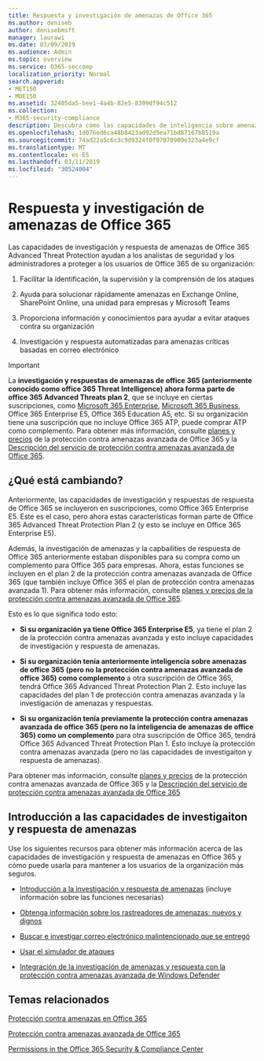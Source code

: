 ```yaml
---
title: Respuesta y investigación de amenazas de Office 365
ms.author: deniseb
author: denisebmsft
manager: laurawi
ms.date: 03/09/2019
ms.audience: Admin
ms.topic: overview
ms.service: O365-seccomp
localization_priority: Normal
search.appverid:
- MET150
- MOE150
ms.assetid: 32405da5-bee1-4a4b-82e5-8399df94c512
ms.collection:
- M365-security-compliance
description: Descubra cómo las capacidades de inteligencia sobre amenazas de la protección contra amenazas avanzada pueden ayudarle a investigar las amenazas contra su organización, responder a malware, suplantación de identidad (phishing) y otros ataques que Office 365 ha detectado en su nombre y buscar indicadores de amenazas.
ms.openlocfilehash: 1d076ed6ca48b8423ad92d5ea71bd87167b8519a
ms.sourcegitcommit: 74ad22a5c6c3c9d9324f0f97070909e323a4e9cf
ms.translationtype: MT
ms.contentlocale: es-ES
ms.lasthandoff: 03/11/2019
ms.locfileid: "30524004"
---
```

# <a name="office-365-threat-investigation-and-response"></a>Respuesta y investigación de amenazas de Office 365

Las capacidades de investigación y respuesta de amenazas de Office 365 Advanced Threat Protection ayudan a los analistas de seguridad y los administradores a proteger a los usuarios de Office 365 de su organización:
  
1. Facilitar la identificación, la supervisión y la comprensión de los ataques
    
2. Ayuda para solucionar rápidamente amenazas en Exchange Online, SharePoint Online, una unidad para empresas y Microsoft Teams
    
3. Proporciona información y conocimientos para ayudar a evitar ataques contra su organización

4. Investigación y respuesta automatizadas para amenazas críticas basadas en correo electrónico
    
> [!IMPORTANT]
> La **investigación y respuestas de amenazas de office 365 (anteriormente conocido como office 365 Threat Intelligence) ahora forma parte de office 365 Advanced Threats plan 2**, que se incluye en ciertas suscripciones, como [Microsoft 365 Enterprise](https://www.microsoft.com/microsoft-365/enterprise/home), [Microsoft 365 Business](https://www.microsoft.com/microsoft-365/business), Office 365 Enterprise E5, Office 365 Education A5, etc. Si su organización tiene una suscripción que no incluye Office 365 ATP, puede comprar ATP como complemento. Para obtener más información, consulte [planes y precios](https://products.office.com/exchange/advance-threat-protection) de la protección contra amenazas avanzada de Office 365 y la [Descripción del servicio de protección contra amenazas avanzada de Office 365](https://docs.microsoft.com/en-us/office365/servicedescriptions/office-365-advanced-threat-protection-service-description#whats-new-in-office-365-advanced-threat-protection-atp). 
  
## <a name="whats-changing"></a>¿Qué está cambiando?

Anteriormente, las capacidades de investigación y respuestas de respuesta de Office 365 se incluyeron en suscripciones, como Office 365 Enterprise E5. Este es el caso, pero ahora estas características forman parte de Office 365 Advanced Threat Protection Plan 2 (y esto se incluye en Office 365 Enterprise E5). 

Además, la investigación de amenazas y la capbailities de respuesta de Office 365 anteriormente estaban disponibles para su compra como un complemento para Office 365 para empresas. Ahora, estas funciones se incluyen en el plan 2 de la protección contra amenazas avanzada de Office 365 (que también incluye Office 365 el plan de protección contra amenazas avanzada 1). Para obtener más información, consulte [planes y precios de la protección contra amenazas avanzada de Office 365](https://products.office.com/exchange/advance-threat-protection).

Esto es lo que significa todo esto:

- **Si su organización ya tiene Office 365 Enterprise E5**, ya tiene el plan 2 de la protección contra amenazas avanzada y esto incluye capacidades de investigación y respuesta de amenazas.

- **Si su organización tenía anteriormente inteligencia sobre amenazas de office 365 (pero no la protección contra amenazas avanzada de office 365) como complemento** a otra suscripción de Office 365, tendrá Office 365 Advanced Threat Protection Plan 2. Esto incluye las capacidades del plan 1 de protección contra amenazas avanzada y la investigación de amenazas y respuestas. 

- **Si su organización tenía previamente la protección contra amenazas avanzada de office 365 (pero no la inteligencia de amenazas de office 365) como un complemento** para otra suscripción de Office 365, tendrá Office 365 Advanced Threat Protection Plan 1. Esto incluye la protección contra amenazas avanzada (pero no las capacidades de investigaiton y respuesta de amenazas).

Para obtener más información, consulte [planes y precios](https://products.office.com/exchange/advance-threat-protection) de la protección contra amenazas avanzada de Office 365 y la [Descripción del servicio de protección contra amenazas avanzada de Office 365](https://docs.microsoft.com/en-us/office365/servicedescriptions/office-365-advanced-threat-protection-service-description#whats-new-in-office-365-advanced-threat-protection-atp)

## <a name="get-started-with-threat-investigaiton-and-response-capabilities"></a>Introducción a las capacidades de investigaiton y respuesta de amenazas

Use los siguientes recursos para obtener más información acerca de las capacidades de investigación y respuesta de amenazas en Office 365 y cómo puede usarla para mantener a los usuarios de la organización más seguros.
  
- [Introducción a la investigación y respuesta de amenazas](get-started-with-ti.md) (incluye información sobre las funciones necesarias) 
    
- [Obtenga información sobre los rastreadores de amenazas: nuevos y dignos](threat-trackers.md)
    
- [Buscar e investigar correo electrónico malintencionado que se entregó](investigate-malicious-email-that-was-delivered.md)
    
- [Usar el simulador de ataques](attack-simulator.md)
    
- [Integración de la investigación de amenazas y respuesta con la protección contra amenazas avanzada de Windows Defender](integrate-office-365-ti-with-wdatp.md)
    
## <a name="related-topics"></a>Temas relacionados

[Protección contra amenazas en Office 365](protect-against-threats.md)
  
[Protección contra amenazas avanzada de Office 365](office-365-atp.md)
  
[Permissions in the Office 365 Security &amp; Compliance Center](permissions-in-the-security-and-compliance-center.md)
 
